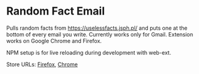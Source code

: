 # Random Fact Email


Pulls random facts from https://uselessfacts.jsph.pl/ and puts one at the bottom of every email you write. Currently works only for Gmail. Extension works on Google Chrome and Firefox.

NPM setup is for live reloading during development with web-ext.

Store URLs: [Firefox](https://addons.mozilla.org/en-US/firefox/addon/random-fact-email/), [Chrome](https://chrome.google.com/webstore/detail/random-fact-email/jgfedpkeefdgconmabpmpcclihjkemab)
